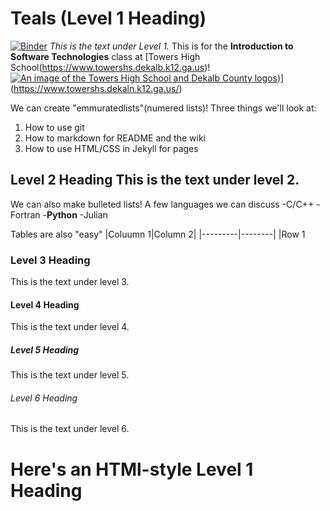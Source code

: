 # Teals (Level 1 Heading)
[![Binder](https://mybinder.org/badge_logo.svg)](https://mybinder.org/v2/gh/eddie19423/TEALS/HEAD)
 *This is the text under Level 1.* This is for the **Introduction to Software Technologies** class at [Towers High School(https://www.towershs.dekalb.k12.ga.us)!
[![An image of the Towers High School and Dekalb County logos](https://www.towershs.dekalbk12.ga.us/sysimages/logo.png)](https://www.towershs.dekalb.k12.ga.us/sysimages/logo.png))] (https://www.towershs.dekaln.k12.ga.us/)

We can create "emmuratedlists"(numered lists)! Three things we'll look at:
1. How to use git
2. How to markdown for README and the wiki
3. How to use HTML/CSS in Jekyll for pages
## Level 2 Heading This is the text under level 2.
 We can also make bulleted lists! A few languages we can discuss
 -C/C++
 -Fortran
 -**Python**
 -Julian

Tables are also "easy"
|Coluumn 1|Column 2|
|---------|--------|
|Row 1 
### Level 3 Heading

This is the text under level 3.

#### Level 4 Heading

This is the text under level 4.

##### Level 5 Heading

This is the text under level 5.

###### Level 6 Heading

This is the text under level 6.

<H1>Here's an HTMl-style Level 1 Heading </H1>
